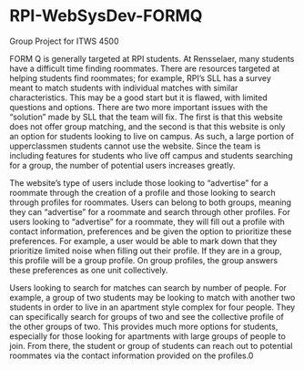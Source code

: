 # RPI-WebSysDev-FORMQ
Group Project for ITWS 4500

FORM Q is generally targeted at RPI students. At Rensselaer, many students have a difficult time finding roommates. There are resources targeted at helping students find roommates; for example, RPI’s SLL has a survey meant to match students with individual matches with similar characteristics. This may be a good start but it is flawed, with limited questions and options. There are two more important issues with the “solution” made by SLL that the team will fix. The first is that this website does not offer group matching, and the second is that this website is only an option for students looking to live on campus. As such, a large portion of upperclassmen students cannot use the website. Since the team is including features for students who live off campus and students searching for a group, the number of potential users increases greatly.

The website’s type of users include those looking to “advertise” for a roommate through the creation of a profile and those looking to search through profiles for roommates. Users can belong to both groups, meaning they can “advertise” for a roommate and search through other profiles. For users looking to “advertise” for a roommate, they will fill out a profile with contact information, preferences and be given the option to prioritize these preferences. For example, a user would be able to mark down that they prioritize limited noise when filling out their profile. If they are in a group, this profile will be a group profile. On group profiles, the group answers these preferences as one unit collectively.

Users looking to search for matches can search by number of people. For example, a group of two students may be looking to match with another two students in order to live in an apartment style complex for four people. They can specifically search for groups of two and see the collective profile of the other groups of two. This provides much more options for students, especially for those looking for apartments with large groups of people to join. From there, the student or group of students can reach out to potential roommates via the contact information provided on the profiles.0
